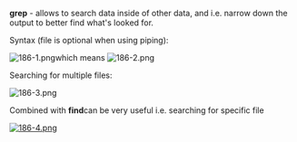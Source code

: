 


  
**grep** - allows to search data inside of other data, and i.e. narrow down the output to better find what's looked for.  
  
Syntax (file is optional when using piping):  
  
![186-1.png](186-1.png)which means ![186-2.png](186-2.png)  
  
Searching for multiple files:  
  
![186-3.png](186-3.png)  
  
Combined with **find**can be very useful i.e. searching for specific file  
  
[![186-4.png](186-4.png)](image)  
